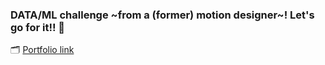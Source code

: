 ### DATA/ML challenge ~from a (former) motion designer~! Let's go for it!! 🚀
🗂️ [Portfolio link](https://drive.google.com/file/d/1G5nyzWL44u52JF2_AH9QmLF499BlvDsI/view?usp=drive_link)
